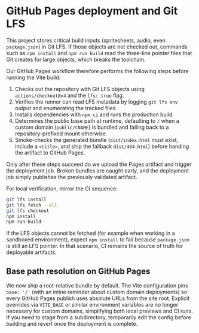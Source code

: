 # GitHub Pages deployment and Git LFS

This project stores critical build inputs (spritesheets, audio, even `package.json`) in Git LFS. If those objects are not checked out, commands such as `npm install` and `npm run build` read the three-line pointer files that Git creates for large objects, which breaks the toolchain.

Our GitHub Pages workflow therefore performs the following steps before running the Vite build:

1. Checks out the repository with Git LFS objects using `actions/checkout@v4` and the `lfs: true` flag.
2. Verifies the runner can read LFS metadata by logging `git lfs env` output and enumerating the tracked files.
3. Installs dependencies with `npm ci` and runs the production build.
4. Determines the public base path at runtime, defaulting to `/` when a custom domain (`public/CNAME`) is bundled and falling back to a repository-prefixed mount otherwise.
5. Smoke-checks the generated bundle (`dist/index.html` must exist, include a `<title>`, and ship the fallback `dist/404.html`) before handing the artifact to GitHub Pages.

Only after these steps succeed do we upload the Pages artifact and trigger the deployment job. Broken bundles are caught early, and the deployment job simply publishes the previously validated artifact.

For local verification, mirror the CI sequence:

```bash
git lfs install
git lfs fetch --all
git lfs checkout
npm install
npm run build
```

If the LFS objects cannot be fetched (for example when working in a sandboxed environment), expect `npm install` to fail because `package.json` is still an LFS pointer. In that scenario, CI remains the source of truth for deployable artifacts.

## Base path resolution on GitHub Pages

We now ship a root-relative bundle by default. The Vite configuration pins `base: '/'` (with an inline reminder about custom domain deployments) so every GitHub Pages publish uses absolute URLs from the site root. Explicit overrides via `VITE_BASE` or similar environment variables are no longer necessary for custom domains, simplifying both local previews and CI runs. If you need to stage from a subdirectory, temporarily edit the config before building and revert once the deployment is complete.
